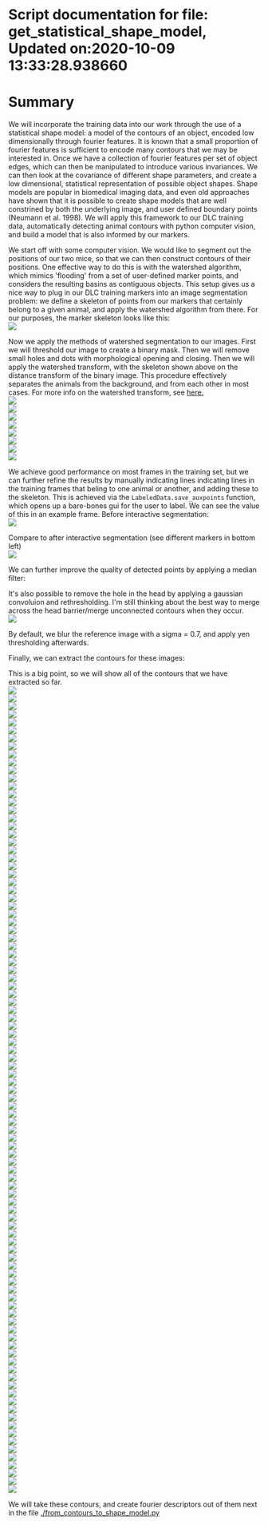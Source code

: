 
Script documentation for file: get_statistical_shape_model, Updated on:2020-10-09 13:33:28.938660
=================================================================================================

# Summary


We will incorporate the training data into our work through the use of a statistical shape model: a model of the contours of an object, encoded low dimensionally through fourier features. It is known that a small proportion of fourier features is sufficient to encode many contours that we may be interested in. Once we have a collection of fourier features per set of object edges, which can then be manipulated to introduce various invariances. We can then look at the covariance of different shape parameters, and create a low dimensional, statistical representation of possible object shapes. Shape models are popular in biomedical imaging data, and even old approaches have shown that it is possible to create shape models that are well constrined by both the underlying image, and user defined boundary points (Neumann et al. 1998). We will apply this framework to our DLC training data, automatically detecting animal contours with python computer vision, and build a model that is also informed by our markers.

We start off with some computer vision. We would like to segment out the positions of our two mice, so that we can then construct contours of their positions. One effective way to do this is with the watershed algorithm, which mimics 'flooding' from a set of user-defined marker points, and considers the resulting basins as contiguous objects. This setup gives us a nice way to plug in our DLC training markers into an image segmentation problem: we define a skeleton of points from our markers that certainly belong to a given animal, and apply the watershed algorithm from there. For our purposes, the marker skeleton looks like this:   
<img src="./images/linked_skeleton.png" />

Now we apply the methods of watershed segmentation to our images. First we will threshold our image to create a binary mask. Then we will remove small holes and dots with morphological opening and closing. Then we will apply the watershed transform, with the skeleton shown above on the distance transform of the binary image. This procedure effectively separates the animals from the background, and from each other in most cases. For more info on the watershed transform, see [here.](https://scikit-image.org/docs/dev/auto_examples/segmentation/plot_watershed.html)  
<img src="./images/pipeline_intermediate_steps/image_preprocessing0.png" />  
<img src="./images/pipeline_intermediate_steps/image_preprocessing1.png" />  
<img src="./images/pipeline_intermediate_steps/image_preprocessing2.png" />  
<img src="./images/pipeline_intermediate_steps/image_preprocessing3.png" />  
<img src="./images/pipeline_intermediate_steps/image_preprocessing4.png" />  
<img src="./images/pipeline_intermediate_steps/image_preprocessing5.png" />  
<img src="./images/pipeline_intermediate_steps/image_preprocessing6.png" />  
<img src="./images/pipeline_intermediate_steps/image_preprocessing7.png" />

We achieve good performance on most frames in the training set, but we can further refine the results by manually indicating lines indicating lines in the training frames that beling to one animal or another, and adding these to the skeleton. This is achieved via the `LabeledData.save_auxpoints` function, which opens up a bare-bones gui for the user to label. We can see the value of this in an example frame. Before interactive segmentation:  
<img src="./images/test_LabeledData_segment_animals.png" />

Compare to after interactive segmentation (see different markers in bottom left)  
<img src="./images/test_LabeledData_separate_animals_interactive.png" />

We can further improve the quality of detected points by applying a median filter:

It's also possible to remove the hole in the head by applying a gaussian convoluion and rethresholding. I'm still thinking about the best way to merge across the head barrier/merge unconnected contours when they occur.  
<img src="./images/smoothed_images.png" />

By default, we blur the reference image with a sigma = 0.7, and apply yen thresholding afterwards.

Finally, we can extract the contours for these images:

This is a big point, so we will show all of the contours that we have extracted so far.  
<img src="./images/labeled_contours/contourframe0.png" />  
<img src="./images/labeled_contours/contourframe1.png" />  
<img src="./images/labeled_contours/contourframe2.png" />  
<img src="./images/labeled_contours/contourframe3.png" />  
<img src="./images/labeled_contours/contourframe4.png" />  
<img src="./images/labeled_contours/contourframe5.png" />  
<img src="./images/labeled_contours/contourframe6.png" />  
<img src="./images/labeled_contours/contourframe7.png" />  
<img src="./images/labeled_contours/contourframe8.png" />  
<img src="./images/labeled_contours/contourframe9.png" />  
<img src="./images/labeled_contours/contourframe10.png" />  
<img src="./images/labeled_contours/contourframe11.png" />  
<img src="./images/labeled_contours/contourframe12.png" />  
<img src="./images/labeled_contours/contourframe13.png" />  
<img src="./images/labeled_contours/contourframe14.png" />  
<img src="./images/labeled_contours/contourframe15.png" />  
<img src="./images/labeled_contours/contourframe16.png" />  
<img src="./images/labeled_contours/contourframe17.png" />  
<img src="./images/labeled_contours/contourframe18.png" />  
<img src="./images/labeled_contours/contourframe19.png" />  
<img src="./images/labeled_contours/contourframe20.png" />  
<img src="./images/labeled_contours/contourframe21.png" />  
<img src="./images/labeled_contours/contourframe22.png" />  
<img src="./images/labeled_contours/contourframe23.png" />  
<img src="./images/labeled_contours/contourframe24.png" />  
<img src="./images/labeled_contours/contourframe25.png" />  
<img src="./images/labeled_contours/contourframe26.png" />  
<img src="./images/labeled_contours/contourframe27.png" />  
<img src="./images/labeled_contours/contourframe28.png" />  
<img src="./images/labeled_contours/contourframe29.png" />  
<img src="./images/labeled_contours/contourframe30.png" />  
<img src="./images/labeled_contours/contourframe31.png" />  
<img src="./images/labeled_contours/contourframe32.png" />  
<img src="./images/labeled_contours/contourframe33.png" />  
<img src="./images/labeled_contours/contourframe34.png" />  
<img src="./images/labeled_contours/contourframe35.png" />  
<img src="./images/labeled_contours/contourframe36.png" />  
<img src="./images/labeled_contours/contourframe37.png" />  
<img src="./images/labeled_contours/contourframe38.png" />  
<img src="./images/labeled_contours/contourframe39.png" />  
<img src="./images/labeled_contours/contourframe40.png" />  
<img src="./images/labeled_contours/contourframe41.png" />  
<img src="./images/labeled_contours/contourframe42.png" />  
<img src="./images/labeled_contours/contourframe43.png" />  
<img src="./images/labeled_contours/contourframe44.png" />  
<img src="./images/labeled_contours/contourframe45.png" />  
<img src="./images/labeled_contours/contourframe46.png" />  
<img src="./images/labeled_contours/contourframe47.png" />  
<img src="./images/labeled_contours/contourframe48.png" />  
<img src="./images/labeled_contours/contourframe49.png" />  
<img src="./images/labeled_contours/contourframe50.png" />  
<img src="./images/labeled_contours/contourframe51.png" />  
<img src="./images/labeled_contours/contourframe52.png" />  
<img src="./images/labeled_contours/contourframe53.png" />  
<img src="./images/labeled_contours/contourframe54.png" />  
<img src="./images/labeled_contours/contourframe55.png" />  
<img src="./images/labeled_contours/contourframe56.png" />  
<img src="./images/labeled_contours/contourframe57.png" />  
<img src="./images/labeled_contours/contourframe58.png" />  
<img src="./images/labeled_contours/contourframe59.png" />  
<img src="./images/labeled_contours/contourframe60.png" />  
<img src="./images/labeled_contours/contourframe61.png" />  
<img src="./images/labeled_contours/contourframe62.png" />  
<img src="./images/labeled_contours/contourframe63.png" />  
<img src="./images/labeled_contours/contourframe64.png" />  
<img src="./images/labeled_contours/contourframe65.png" />  
<img src="./images/labeled_contours/contourframe66.png" />  
<img src="./images/labeled_contours/contourframe67.png" />  
<img src="./images/labeled_contours/contourframe68.png" />  
<img src="./images/labeled_contours/contourframe69.png" />  
<img src="./images/labeled_contours/contourframe70.png" />  
<img src="./images/labeled_contours/contourframe71.png" />  
<img src="./images/labeled_contours/contourframe72.png" />  
<img src="./images/labeled_contours/contourframe73.png" />  
<img src="./images/labeled_contours/contourframe74.png" />  
<img src="./images/labeled_contours/contourframe75.png" />  
<img src="./images/labeled_contours/contourframe76.png" />  
<img src="./images/labeled_contours/contourframe77.png" />  
<img src="./images/labeled_contours/contourframe78.png" />  
<img src="./images/labeled_contours/contourframe79.png" />  
<img src="./images/labeled_contours/contourframe80.png" />  
<img src="./images/labeled_contours/contourframe81.png" />  
<img src="./images/labeled_contours/contourframe82.png" />  
<img src="./images/labeled_contours/contourframe83.png" />  
<img src="./images/labeled_contours/contourframe84.png" />  
<img src="./images/labeled_contours/contourframe85.png" />  
<img src="./images/labeled_contours/contourframe86.png" />  
<img src="./images/labeled_contours/contourframe87.png" />  
<img src="./images/labeled_contours/contourframe88.png" />  
<img src="./images/labeled_contours/contourframe89.png" />  
<img src="./images/labeled_contours/contourframe90.png" />  
<img src="./images/labeled_contours/contourframe91.png" />  
<img src="./images/labeled_contours/contourframe92.png" />  
<img src="./images/labeled_contours/contourframe93.png" />  
<img src="./images/labeled_contours/contourframe94.png" />  
<img src="./images/labeled_contours/contourframe95.png" />  
<img src="./images/labeled_contours/contourframe96.png" />  
<img src="./images/labeled_contours/contourframe97.png" />  
<img src="./images/labeled_contours/contourframe98.png" />  
<img src="./images/labeled_contours/contourframe99.png" />  
<img src="./images/labeled_contours/contourframe100.png" />

We will take these contours, and create fourier descriptors out of them next in the file [./from_contours_to_shape_model.py](./from_contours_to_shape_model.py)